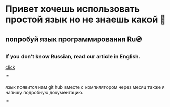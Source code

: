 # Привет хочешь использовать простой язык но не знаешь какой 🌅

## попробуй язык программирования Ru💿

### If you don't know Russian, read our article in English.
[click](https://github.com/YaroslavlPe1/Ru/blob/main/ReadMe%20en.md)


'''

язык появится нам git hub вместе с компилятором через месяц также я напишу подробную документацию.


'''
